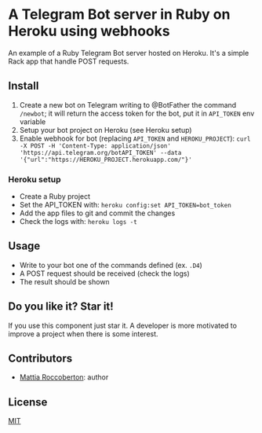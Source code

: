# A Telegram Bot server in Ruby on Heroku using webhooks

An example of a Ruby Telegram Bot server hosted on Heroku.
It's a simple Rack app that handle POST requests.

## Install

1. Create a new bot on Telegram writing to @BotFather the command `/newbot`; it will return the access token for the bot, put it in `API_TOKEN` env variable
2. Setup your bot project on Heroku (see Heroku setup)
3. Enable webhook for bot (replacing `API_TOKEN` and `HEROKU_PROJECT`): `curl -X POST -H 'Content-Type: application/json' 'https://api.telegram.org/botAPI_TOKEN' --data '{"url":"https://HEROKU_PROJECT.herokuapp.com/"}'`

### Heroku setup

- Create a Ruby project
- Set the API_TOKEN with: `heroku config:set API_TOKEN=bot_token`
- Add the app files to git and commit the changes
- Check the logs with: `heroku logs -t`

## Usage

- Write to your bot one of the commands defined (ex. `.D4`)
- A POST request should be received (check the logs)
- The result should be shown

## Do you like it? Star it!

If you use this component just star it. A developer is more motivated to improve a project when there is some interest.

## Contributors

- [Mattia Roccoberton](https://blocknot.es/): author

## License

[MIT](LICENSE.txt)
